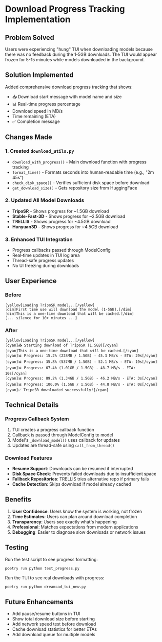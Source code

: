 # Download Progress Tracking Implementation

## Problem Solved

Users were experiencing "hung" TUI when downloading models because there was no feedback during the 1-5GB downloads. The TUI would appear frozen for 5-15 minutes while models downloaded in the background.

## Solution Implemented

Added comprehensive download progress tracking that shows:
- 📥 Download start message with model name and size
- 📊 Real-time progress percentage
- Download speed in MB/s
- Time remaining (ETA)
- ✅ Completion message

## Changes Made

### 1. Created `download_utils.py`
- `download_with_progress()` - Main download function with progress tracking
- `format_time()` - Formats seconds into human-readable time (e.g., "2m 45s")
- `check_disk_space()` - Verifies sufficient disk space before download
- `get_download_size()` - Gets repository size from HuggingFace

### 2. Updated All Model Downloads
- **TripoSR** - Shows progress for ~1.5GB download
- **Stable-Fast-3D** - Shows progress for ~2.5GB download  
- **TRELLIS** - Shows progress for ~4.5GB download
- **Hunyuan3D** - Shows progress for ~4.5GB download

### 3. Enhanced TUI Integration
- Progress callbacks passed through ModelConfig
- Real-time updates in TUI log area
- Thread-safe progress updates
- No UI freezing during downloads

## User Experience

### Before
```
[yellow]Loading TripoSR model...[/yellow]
[dim]First time use will download the model (1-5GB).[/dim]
[dim]This is a one-time download that will be cached.[/dim]
[... silence for 10+ minutes ...]
```

### After
```
[yellow]Loading TripoSR model...[/yellow]
[cyan]📥 Starting download of TripoSR (1.5GB)[/cyan]
[cyan]This is a one-time download that will be cached.[/cyan]
[cyan]📊 Progress: 15.2% (228MB / 1.5GB) - 45.3 MB/s - ETA: 29s[/cyan]
[cyan]📊 Progress: 35.8% (537MB / 1.5GB) - 52.1 MB/s - ETA: 19s[/cyan]
[cyan]📊 Progress: 67.4% (1.01GB / 1.5GB) - 48.7 MB/s - ETA: 10s[/cyan]
[cyan]📊 Progress: 89.2% (1.34GB / 1.5GB) - 46.2 MB/s - ETA: 3s[/cyan]
[cyan]📊 Progress: 100.0% (1.5GB / 1.5GB) - 44.8 MB/s - ETA: 0s[/cyan]
[cyan]✅ TripoSR downloaded successfully![/cyan]
```

## Technical Details

### Progress Callback System
1. TUI creates a progress callback function
2. Callback is passed through ModelConfig to model
3. Model's `_download_model()` uses callback for updates
4. Updates are thread-safe using `call_from_thread()`

### Download Features
- **Resume Support**: Downloads can be resumed if interrupted
- **Disk Space Check**: Prevents failed downloads due to insufficient space
- **Fallback Repositories**: TRELLIS tries alternative repo if primary fails
- **Cache Detection**: Skips download if model already cached

## Benefits

1. **User Confidence**: Users know the system is working, not frozen
2. **Time Estimates**: Users can plan around download completion
3. **Transparency**: Users see exactly what's happening
4. **Professional**: Matches expectations from modern applications
5. **Debugging**: Easier to diagnose slow downloads or network issues

## Testing

Run the test script to see progress formatting:
```bash
poetry run python test_progress.py
```

Run the TUI to see real downloads with progress:
```bash
poetry run python dreamcad_tui_new.py
```

## Future Enhancements

- Add pause/resume buttons in TUI
- Show total download size before starting
- Add network speed test before download
- Cache download statistics for better ETAs
- Add download queue for multiple models